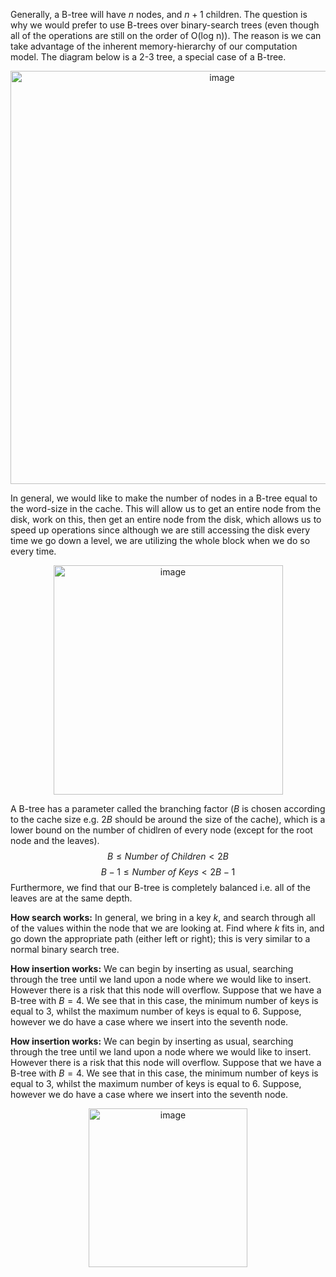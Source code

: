 Generally, a B-tree will have $n$ nodes, and $n+1$ children. The question is why we would prefer to use B-trees over binary-search trees (even though all of the operations are still on the order of O(log n)). The reason is we can take advantage of the inherent memory-hierarchy of our computation model. The diagram below is a 2-3 tree, a special case of a B-tree. 

<p align="center">
<img width="661" alt="image" src="https://user-images.githubusercontent.com/49863684/192345471-a6bdbba6-04be-4626-864b-153b7d0342e7.png">
</p>

In general, we would like to make the number of nodes in a B-tree equal to the word-size in the cache. This will allow us to get an entire node from the disk, work on this, then get an entire node from the disk, which allows us to speed up operations since although we are still accessing the disk every time we go down a level, we are utilizing the whole block when we do so every time. 

<p align="center">
<img width="367" alt="image" src="https://user-images.githubusercontent.com/49863684/192346102-d70c5998-312f-4bd2-9e06-52a4fb02a234.png">
</p>

A B-tree has a parameter called the branching factor ($B$ is chosen according to the cache size e.g. $2B$ should be around the size of the cache), which is a lower bound on the number of chidlren of every node (except for the root node and the leaves). 
$$B \le \textit{Number of Children} < 2B$$
$$B - 1 \le \textit{Number of Keys} < 2B - 1$$
Furthermore, we find that our B-tree is completely balanced i.e. all of the leaves are at the same depth. 

**How search works:** In general, we bring in a key $k$, and search through all of the values within the node that we are looking at. Find where $k$ fits in, and go down the appropriate path (either left or right); this is very similar to a normal binary search tree. 

**How insertion works:** We can begin by inserting as usual, searching through the tree until we land upon a node where we would like to insert. However there is a risk that this node will overflow. Suppose that we have a B-tree with $B = 4$. We see that in this case, the minimum number of keys is equal to $3$, whilst the maximum number of keys is equal to $6$. Suppose, however we do have a case where we insert into the seventh node. 

**How insertion works:** We can begin by inserting as usual, searching through the tree until we land upon a node where we would like to insert. However there is a risk that this node will overflow. Suppose that we have a B-tree with $B = 4$. We see that in this case, the minimum number of keys is equal to $3$, whilst the maximum number of keys is equal to $6$. Suppose, however we do have a case where we insert into the seventh node.

<p align="center">
<img width="254" alt="image" src="https://user-images.githubusercontent.com/49863684/192348894-a6bda45e-61e5-4c33-95d7-acf454d84ebc.png">
</p>
